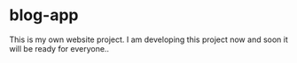 # blog-app
This is my own website project. I am developing this project now and soon it will be ready for everyone..
